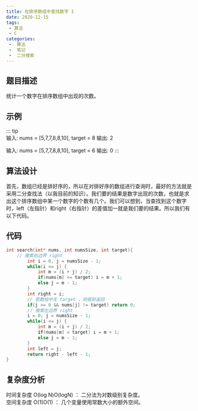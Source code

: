```yaml
---
title: 在排序数组中查找数字 1
date: 2020-12-15
tags:
 - 算法
 - C
categories:
 -  算法
 -  笔记
 -  二分搜索
---
```



## 题目描述
统计一个数字在排序数组中出现的次数。

## 示例
::: tip  
输入: nums = [5,7,7,8,8,10], target = 8
输出: 2  

输入: nums = [5,7,7,8,8,10], target = 6
输出: 0
:::  


## 算法设计
首先，数组已经是排好序的，所以在对排好序的数组进行查询时，最好的方法就是采用二分查找法（以我目前的知识）。我们要的结果是数字出现的次数，也就是求出这个排序数组中某一个数字的个数有几个。我们可以想到，当查找到这个数字时，left（左指针）和right（右指针）的差值加一就是我们要的结果。所以我们有以下代码。

## 代码
```c
int search(int* nums, int numsSize, int target){
    // 搜索右边界 right
        int i = 0, j = numsSize - 1;
        while(i <= j) {
            int m = (i + j) / 2;
            if(nums[m] <= target) i = m + 1;
            else j = m - 1;
        }
        int right = i;
        // 若数组中无 target ，则提前返回
        if(j >= 0 && nums[j] != target) return 0;
        // 搜索左边界 right
        i = 0; j = numsSize - 1;
        while(i <= j) {
            int m = (i + j) / 2;
            if(nums[m] < target) i = m + 1;
            else j = m - 1;
        }
        int left = j;
        return right - left - 1;
}
```

## 复杂度分析  
时间复杂度 O(log N)O(logN) ： 二分法为对数级别复杂度。  
空间复杂度 O(1)O(1) ： 几个变量使用常数大小的额外空间。  